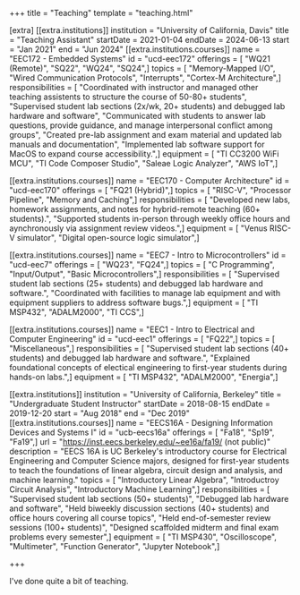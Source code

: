 +++
title = "Teaching"
template = "teaching.html"

[extra]
[[extra.institutions]]
institution = "University of California, Davis"
title = "Teaching Assistant"
startDate = 2021-01-04
endDate = 2024-06-13
start = "Jan 2021"
end = "Jun 2024"
[[extra.institutions.courses]]
name = "EEC172 - Embedded Systems"
id = "ucd-eec172"
offerings = [ "WQ21 (Remote)", "SQ22", "WQ24", "SQ24",]
topics = [ "Memory-Mapped I/O", "Wired Communication Protocols", "Interrupts", "Cortex-M Architecture",]
responsibilities = [ "Coordinated with instructor and managed other teaching assistents to structure the course of 50-80+ students", "Supervised student lab sections (2x/wk, 20+ students) and debugged lab hardware and software", "Communicated with students to answer lab questions, provide guidance, and manage interpersonal conflict among groups", "Created pre-lab assignment and exam material and updated lab manuals and documentation", "Implemented lab software support for MacOS to expand course accessibility.",]
equipment = [ "TI CC3200 WiFi MCU", "TI Code Composer Studio", "Saleae Logic Analyzer", "AWS IoT",]

[[extra.institutions.courses]]
name = "EEC170 - Computer Architecture"
id = "ucd-eec170"
offerings = [ "FQ21 (Hybrid)",]
topics = [ "RISC-V", "Processor Pipeline", "Memory and Caching",]
responsibilities = [ "Developed new labs, homework assignments, and notes for hybrid-remote teaching (60+ students).", "Supported students in-person through weekly office hours and aynchronously via assignment review videos.",]
equipment = [ "Venus RISC-V simulator", "Digital open-source logic simulator",]

[[extra.institutions.courses]]
name = "EEC7 - Intro to Microcontrollers"
id = "ucd-eec7"
offerings = [ "WQ23", "FQ24",]
topics = [ "C Programming", "Input/Output", "Basic Microcontrollers",]
responsibilities = [ "Supervised student lab sections (25+ students) and debugged lab hardware and software.", "Coordinated with facilities to manage lab equipment and with equipment suppliers to address software bugs.",]
equipment = [ "TI MSP432", "ADALM2000", "TI CCS",]

[[extra.institutions.courses]]
name = "EEC1 - Intro to Electrical and Computer Engineering"
id = "ucd-eec1"
offerings = [ "FQ22",]
topics = [ "Miscellaneous",]
responsibilities = [ "Supervised student lab sections (40+ students) and debugged lab hardware and software.", "Explained foundational concepts of electical engineering to first-year students during hands-on labs.",]
equipment = [ "TI MSP432", "ADALM2000", "Energia",]


[[extra.institutions]]
institution = "University of California, Berkeley"
title = "Undergraduate Student Instructor"
startDate = 2018-08-15
endDate = 2019-12-20
start = "Aug 2018"
end = "Dec 2019"
[[extra.institutions.courses]]
name = "EECS16A - Designing Information Devices and Systems I"
id = "ucb-eecs16a"
offerings = [ "Fa18", "Sp19", "Fa19",]
url = "https://inst.eecs.berkeley.edu/~ee16a/fa19/ (not public)"
description = "EECS 16A is UC Berkeley's introductory course for Electrical Engineering and Computer Science majors, designed for first-year students to teach the foundations of linear algebra,  circuit design and analysis, and machine learning."
topics = [ "Introductory Linear Algebra", "Introductroy Circuit Analysis", "Introductory Machine Learning",]
responsibilities = [ "Supervised student lab sections (50+ students)", "Debugged lab hardware and software", "Held biweekly discussion sections (40+ students) and office hours covering all course topics", "Held end-of-semester review sessions (100+ students)", "Designed scaffolded midterm and final exam problems every semester",]
equipment = [ "TI MSP430", "Oscilloscope", "Multimeter", "Function Generator", "Jupyter Notebook",]



+++


I've done quite a bit of teaching.
